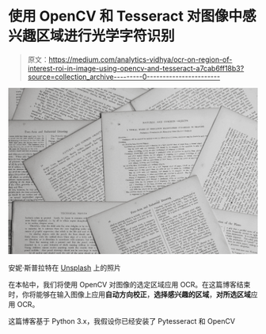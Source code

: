 # 使用 OpenCV 和 Tesseract 对图像中感兴趣区域进行光学字符识别

> 原文：<https://medium.com/analytics-vidhya/ocr-on-region-of-interest-roi-in-image-using-opencv-and-tesseract-a7cab6ff18b3?source=collection_archive---------0----------------------->

![](img/489b7e3930fed00f62243d7aa42507ff.png)

安妮·斯普拉特在 [Unsplash](https://unsplash.com?utm_source=medium&utm_medium=referral) 上的照片

在本帖中，我们将使用 OpenCV 对图像的选定区域应用 OCR。在这篇博客结束时，你将能够在输入图像上应用**自动方向校正**，**选择感兴趣的区域**，**对所选区域**应用 OCR。

这篇博客基于 Python 3.x，我假设你已经安装了 Pytesseract 和 OpenCV